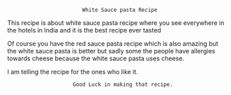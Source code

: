                             White Sauce pasta Recipe

This recipe is about white sauce pasta recipe where you see everywhere in the hotels in India and 
it is the best recipe ever tasted 

Of course you have the red sauce pasta recipe which is also amazing but the white sauce pasta is better
but sadly some the people have allergies towards cheese because the white sauce pasta uses cheese.

I am telling the recipe for the ones who like it.
                   
                   
                         Good Luck in making that recipe.